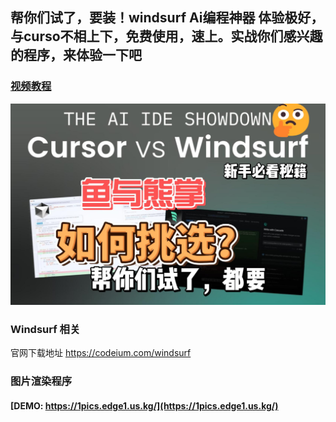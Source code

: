 ## 帮你们试了，要装！windsurf Ai编程神器 体验极好，与curso不相上下，免费使用，速上。实战你们感兴趣的程序，来体验一下吧

### [视频教程](https://www.bilibili.com/video/BV1B3U7YuEcZ/)

![img](../assets/others/15.jpg)

### Windsurf 相关
官网下载地址 https://codeium.com/windsurf

### 图片渲染程序

#### [DEMO: https://1pics.edge1.us.kg/](https://1pics.edge1.us.kg/)

